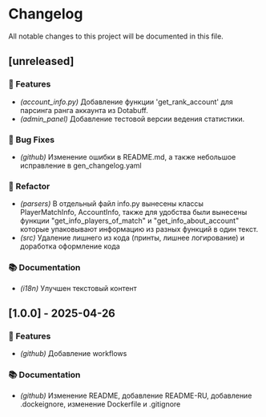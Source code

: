 # Changelog

All notable changes to this project will be documented in this file.

## [unreleased]

### 🚀 Features

- *(account_info.py)* Добавление функции 'get_rank_account' для парсинга ранга аккаунта из Dotabuff.
- *(admin_panel)* Добавление тестовой версии ведения статистики.

### 🐛 Bug Fixes

- *(github)* Изменение ошибки в README.md, а также небольшое исправление в gen_changelog.yaml

### 🚜 Refactor

- *(parsers)* В отдельный файл info.py вынесены классы PlayerMatchInfo, AccountInfo, также для удобства были вынесены функции "get_info_players_of_match" и "get_info_about_account" которые упаковывают информацию из разных функций в один текст.
- *(src)* Удаление лишнего из кода (принты, лишнее логирование) и доработка оформление кода

### 📚 Documentation

- *(i18n)* Улучшен текстовый контент

## [1.0.0] - 2025-04-26

### 🚀 Features

- *(github)* Добавление workflows

### 📚 Documentation

- *(github)* Изменение README, добавление README-RU, добавление .dockeignore, изменение Dockerfile и .gitignore

<!-- generated by git-cliff -->

